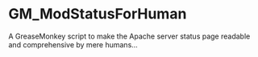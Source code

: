 GM_ModStatusForHuman
====================

A GreaseMonkey script to make the Apache server status page readable and comprehensive by mere humans...
